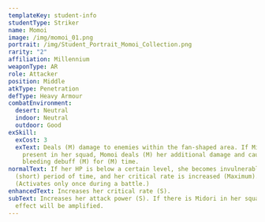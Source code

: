```yaml
---
templateKey: student-info
studentType: Striker
name: Momoi
image: /img/momoi_01.png
portrait: /img/Student_Portrait_Momoi_Collection.png
rarity: "2"
affiliation: Millennium
weaponType: AR
role: Attacker
position: Middle
atkType: Penetration
defType: Heavy Armour
combatEnvironment:
  desert: Neutral
  indoor: Neutral
  outdoor: Good
exSkill:
  exCost: 3
  exText: Deals (M) damage to enemies within the fan-shaped area. If Midori is
    present in her squad, Momoi deals (M) her additional damage and causes
    bleeding debuff (M) for (M) time.
normalText: If her HP is below a certain level, she becomes invulnerable for a
  (short) period of time, and her critical rate is increased (Maximum).
  (Activates only once during a battle.)
enhancedText: Increases her critical rate (S).
subText: Increases her attack power (S). If there is Midori in her squad, the
  effect will be amplified.
---
```

